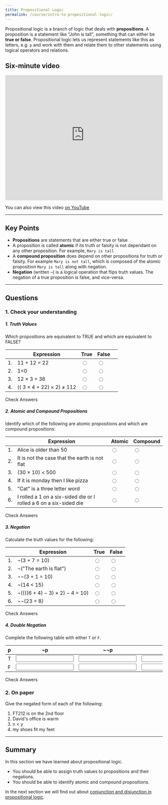 ```yaml
---
title: Propositional Logic
permalink: /course/intro-to-propositional-logic/
---
```


Propositional logic is a branch of logic that deals with **propositions**. A proposition is a statement like "John is tall", something that can either be **true or false**. Propositional logic lets us represent statements like this as letters, e.g. `p` and work with them and relate them to other statements using logical operators and relations.

## Six-minute video

<iframe width="100%" height="400px" src="https://www.youtube-nocookie.com/embed/e93Lgf0Y9jo" frameborder="0" allow="accelerometer; autoplay; clipboard-write; encrypted-media; gyroscope; picture-in-picture" allowfullscreen></iframe>

You can also view this video [on YouTube](https://youtu.be/e93Lgf0Y9jo)


---

## Key Points

* **Propositions** are statements that are either true or false
* A proposition is called **atomic** if its truth or falsity is not dependant on any other proposition. For example, `Mary is tall`
* A **compound proposition** does depend on other propositions for truth or falsity. For example `Mary is not tall`, which is composed of the atomic proposition `Mary is tall` along with negation.
* **Negation** (written `¬`) is a logical operation that flips truth values. The negation of a true proposition is false, and vice-versa.

---

## Questions

### 1. Check your understanding

##### 1. Truth Values 

Which propositions are equivalent to TRUE and which are equivalent to FALSE?

|    | Expression | True | False | |
|----| ------ | ------- | ----- | - |
| 1. | <label for ="q11">11 + 12 = 22</label>  | <input type="radio" name="q11" id="q11t" value="t"/> | <input type="radio" name="q11" id="q11f" data-answer value="f"/> |  <span id="q11c" style="display:inline-block"></span> |
| 2. | <label for ="q12">1<0</label> | <input type="radio" name="q12" id="q12t" value="t"/> | <input type="radio" name="q12" id="q12f" data-answer  value="f"/> |  <span id="q12c" style="display:inline-block"></span> |
| 3. | <label for ="q13">12 × 3 = 36</label>| <input type="radio" name="q13" id="q13t" data-answer value="t"/> | <input type="radio" name="q13" id="q13f" value="f"/> |  <span id="q13c" style="display:inline-block"></span> |
| 4. | <label for ="q14">(( 3 × 4 + 22) × 2) ≠ 112</label> | <input type="radio" name="q14" id="q14t" data-answer value="t"/> | <input type="radio" name="q14" id="q14f" value="f"/> |  <span id="q14c" style="display:inline-block"></span> |

<a class="btn btn-primary" type="submit" onClick="checkAnswers('q1')">Check Answers</a>


##### 2. Atomic and Compound Propositions

Identify which of the following are atomic propositions and which are compound propositions:

|    | Expression | Atomic | Compound |
|----| ------ | ------- | ----- |
| 1. | <label for ="q21">Alice is older than 50</label>  | <input type="radio" name="q21" id="q21t" data-answer value="t"/> | <input type="radio" name="q21" id="q21f" value="f"/> | <span id="q21c" style="display:inline-block"></span> |
| 2. | <label for ="q22">It is not the case that the earth is not flat</label> | <input type="radio" name="q22" id="q22t" value="t"/> | <input type="radio" name="q22" id="q22f" data-answer value="f"/> | <span id="q22c" style="display:inline-block"></span> |
| 3. | <label for ="q23">(30 × 10) < 500</label>| <input type="radio" name="q23" id="q23t" data-answer value="t"/> | <input type="radio" name="q23" id="q23f" value="f"/> | <span id="q23c" style="display:inline-block"></span> |
| 4. | <label for ="q24">If it is monday then I like pizza</label> | <input type="radio" name="q24" id="q24t" value="t"/> | <input type="radio" name="q24" id="q24f" data-answer value="f"/> | <span id="q24c" style="display:inline-block"></span> |
| 5. | <label for ="q25">"Cat" is a three letter word</label> | <input type="radio" name="q25" id="q25t" data-answer value="t"/> | <input type="radio" name="q25" id="q25f" value="f"/> |  <span id="q25c" style="display:inline-block"></span> |
| 6. | <label for ="q26">I rolled a 1 on a six-sided die or I rolled a 6 on a six-sided die </label> | <input type="radio" name="q26" id="q26t" value="t"/> | <input type="radio" name="q26" id="q26f" data-answer value="f"/> | <span id="q26c" style="display:inline-block"></span> |

<a class="btn btn-primary" type="submit" onClick="checkAnswers('q2')">Check Answers</a>


##### 3. Negation

Calculate the truth values for the following:

|    | Expression | True | False |
|----| ------ | ------- | ----- |
| 1. | <label for ="q31">¬(3 + 7 = 10)</label>  | <input type="radio" name="q31" id="q31t" value="t"/> | <input type="radio" name="q31" id="q31f" data-answer value="f"/> | <span id="q31c" style="display:inline-block"></span> |
| 2. | <label for ="q32">¬("The earth is flat")</label> | <input type="radio" name="q32" id="q32t" data-answer value="t"/> | <input type="radio" name="q32" id="q32f" value="f"/> | <span id="q32c" style="display:inline-block"></span> |
| 3. | <label for ="q33">¬¬(3 + 1 = 10)</label>| <input type="radio" name="q33" id="q33t" value="t"/> | <input type="radio" name="q33" id="q33f" data-answer  value="f"/> | <span id="q33c" style="display:inline-block"></span> |
| 4. | <label for ="q34">¬(14 < 15)</label> | <input type="radio" name="q34" id="q34t" value="t"/> | <input type="radio" name="q34" id="q34f" data-answer value="f"/> | <span id="q34c" style="display:inline-block"></span> |
| 5. | <label for ="q35">¬((((6 + 4) − 3) × 2) − 4 = 10)</label> | <input type="radio" name="q35" id="q35t" value="t"/> | <input type="radio" name="q35" id="q35f" data-answer value="f"/> | <span id="q35c" style="display:inline-block"></span> |
| 6. | <label for ="q36">¬¬(23 = 8)</label> | <input type="radio" name="q36" id="q36t" value="t"/> | <input type="radio" name="q36" id="q36f" data-answer value="f"/> | <span id="q36c" style="display:inline-block"></span> |

<a class="btn btn-primary" type="submit" onClick="checkAnswers('q3')">Check Answers</a>

##### 4. Double Negation

Complete the following table with either `T` or `F`.

| p | ¬p | ¬¬p |  ¬¬¬p |
|---|----|---- |---- |
| T |  <input type="text" id="q41" data-answer="F"/> <span id="q41c" style="display:inline-block"></span> | <input type="text" id="q42" data-answer="T"/> <span id="q42c" style="display:inline-block"></span> | <input type="text" id="q43" data-answer="F"/> <span id="q43c" style="display:inline-block"></span> |
| F | <input type="text" id="q44" data-answer="T"/> <span id="q44c" style="display:inline-block"></span> | <input type="text" id="q45" data-answer="F"/> <span id="q45c" style="display:inline-block"></span> | <input type="text" id="q46" data-answer="T"/> <span id="q46c" style="display:inline-block"></span> |

<a class="btn btn-primary" type="submit" onClick="checkAnswers('q4')">Check Answers</a>


<script src="/assets/check.js"></script>

### 2. On paper

Give the negated form of each of the following:

1. FT212 is on the 2nd floor
2. David's office is warm
3. n < y
4. my shoes fit my feet

---

## Summary

In this section we have learned about propositional logic.

* You should be able to assign truth values to propositions and their negations.
* You should be able to identify atomic and compound propositions.

In the next section we will find out about [conjunction and disjunction in propositional logic](./conjunction-disjunction/).